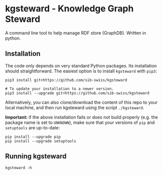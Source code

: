 # kgsteward - Knowledge Graph Steward

A command line tool to help manage RDF store (GraphDB). Written in python.

## Installation

The code only depends on very standard Python packages.
Its installation should straightforward.
The easiest option is to install `kgsteward` with `pip3`:

```shell
pip3 install git+https://github.com/sib-swiss/kgsteward

# To update your installation to a newer version.
pip3 install --upgrade git+https://github.com/sib-swiss/kgsteward
```

Alternatively, you can also clone/download the content of this repo to your
local machine, and then run kgsteward using the script `./kgsteward`.

**Important:** if the above installation fails or does not build properly
(e.g. the package name is set to `UNKNOWN`), make sure that your versions of
`pip` and `setuptools` are up-to-date:

```shell
pip install --upgrade pip
pip install --upgrade setuptools
```

## Running kgsteward

```shell
kgsteward -h
```
